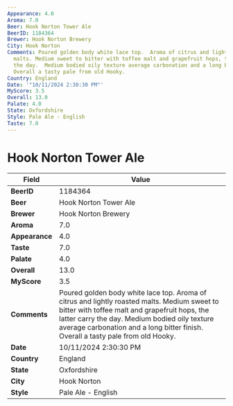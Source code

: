 ```yaml
---
Appearance: 4.0
Aroma: 7.0
Beer: Hook Norton Tower Ale
BeerID: 1184364
Brewer: Hook Norton Brewery
City: Hook Norton
Comments: Poured golden body white lace top.  Aroma of citrus and lightly roasted
  malts. Medium sweet to bitter with toffee malt and grapefruit hops, the latter carry
  the day.  Medium bodied oily texture average carbonation and a long bitter finish.
  Overall a tasty pale from old Hooky.
Country: England
Date: '"10/11/2024 2:30:30 PM"'
MyScore: 3.5
Overall: 13.0
Palate: 4.0
State: Oxfordshire
Style: Pale Ale - English
Taste: 7.0
---
```


# Hook Norton Tower Ale

| Field         | Value |
|---------------|-------|
| **BeerID** | 1184364 |
| **Beer** | Hook Norton Tower Ale |
| **Brewer** | Hook Norton Brewery |
| **Aroma** | 7.0 |
| **Appearance** | 4.0 |
| **Taste** | 7.0 |
| **Palate** | 4.0 |
| **Overall** | 13.0 |
| **MyScore** | 3.5 |
| **Comments** | Poured golden body white lace top.  Aroma of citrus and lightly roasted malts. Medium sweet to bitter with toffee malt and grapefruit hops, the latter carry the day.  Medium bodied oily texture average carbonation and a long bitter finish. Overall a tasty pale from old Hooky. |
| **Date** | 10/11/2024 2:30:30 PM |
| **Country** | England |
| **State** | Oxfordshire |
| **City** | Hook Norton |
| **Style** | Pale Ale - English |
